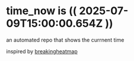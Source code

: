 # time_now is (( 2025-07-09T15:00:00.654Z ))

an automated repo that shows the currnent time

inspired by [breakingheatmap](https://github.com/breakingheatmap/breakingheatmap)